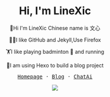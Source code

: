 <h1 align="center">Hi, I'm LineXic</h1>
<p align="center">
  👀Hi I'm LineXic Chinese name is 文心
</p>
<p align="center">
  🧑‍💻I like GitHub and Jekyll,Use Firefox
</p>
<p align="center">
  🏋️I like playing badminton 🏸 and running 
  </p>
<p align="center">
  🧘I am using Hexo to build a blog project
</p>
<p align="center">
  <samp>
    <a href="https://i.linexic.top">Homepage</a> ·
    <a href="https://linexic.top">Blog</a> ·
    <a href="https://chat.linexic.top">ChatAi</a> 
  </samp>
</p>

<p align="center">
  <img src="https://github-readme-stats.vercel.app/api?username=LineXic&count_private=true">
</p>
